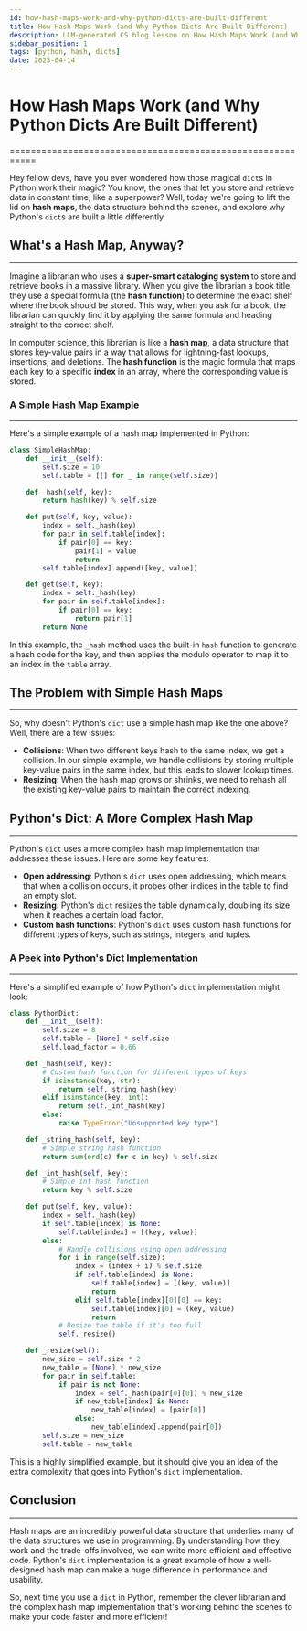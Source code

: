 ```yaml
---
id: how-hash-maps-work-and-why-python-dicts-are-built-different
title: How Hash Maps Work (and Why Python Dicts Are Built Different)
description: LLM-generated CS blog lesson on How Hash Maps Work (and Why Python Dicts Are Built Different).
sidebar_position: 1
tags: [python, hash, dicts]
date: 2025-04-14
---
```


# How Hash Maps Work (and Why Python Dicts Are Built Different)
===========================================================

Hey fellow devs, have you ever wondered how those magical `dict`s in Python work their magic? You know, the ones that let you store and retrieve data in constant time, like a superpower? Well, today we're going to lift the lid on **hash maps**, the data structure behind the scenes, and explore why Python's `dict`s are built a little differently.

## What's a Hash Map, Anyway?
---------------------------

Imagine a librarian who uses a **super-smart cataloging system** to store and retrieve books in a massive library. When you give the librarian a book title, they use a special formula (the **hash function**) to determine the exact shelf where the book should be stored. This way, when you ask for a book, the librarian can quickly find it by applying the same formula and heading straight to the correct shelf.

In computer science, this librarian is like a **hash map**, a data structure that stores key-value pairs in a way that allows for lightning-fast lookups, insertions, and deletions. The **hash function** is the magic formula that maps each key to a specific **index** in an array, where the corresponding value is stored.

### A Simple Hash Map Example
-----------------------------

Here's a simple example of a hash map implemented in Python:
```python
class SimpleHashMap:
    def __init__(self):
        self.size = 10
        self.table = [[] for _ in range(self.size)]

    def _hash(self, key):
        return hash(key) % self.size

    def put(self, key, value):
        index = self._hash(key)
        for pair in self.table[index]:
            if pair[0] == key:
                pair[1] = value
                return
        self.table[index].append([key, value])

    def get(self, key):
        index = self._hash(key)
        for pair in self.table[index]:
            if pair[0] == key:
                return pair[1]
        return None
```
In this example, the `_hash` method uses the built-in `hash` function to generate a hash code for the key, and then applies the modulo operator to map it to an index in the `table` array.

## The Problem with Simple Hash Maps
-----------------------------------

So, why doesn't Python's `dict` use a simple hash map like the one above? Well, there are a few issues:

* **Collisions**: When two different keys hash to the same index, we get a collision. In our simple example, we handle collisions by storing multiple key-value pairs in the same index, but this leads to slower lookup times.
* **Resizing**: When the hash map grows or shrinks, we need to rehash all the existing key-value pairs to maintain the correct indexing.

## Python's Dict: A More Complex Hash Map
------------------------------------------

Python's `dict` uses a more complex hash map implementation that addresses these issues. Here are some key features:

* **Open addressing**: Python's `dict` uses open addressing, which means that when a collision occurs, it probes other indices in the table to find an empty slot.
* **Resizing**: Python's `dict` resizes the table dynamically, doubling its size when it reaches a certain load factor.
* **Custom hash functions**: Python's `dict` uses custom hash functions for different types of keys, such as strings, integers, and tuples.

### A Peek into Python's Dict Implementation
-----------------------------------------

Here's a simplified example of how Python's `dict` implementation might look:
```python
class PythonDict:
    def __init__(self):
        self.size = 8
        self.table = [None] * self.size
        self.load_factor = 0.66

    def _hash(self, key):
        # Custom hash function for different types of keys
        if isinstance(key, str):
            return self._string_hash(key)
        elif isinstance(key, int):
            return self._int_hash(key)
        else:
            raise TypeError("Unsupported key type")

    def _string_hash(self, key):
        # Simple string hash function
        return sum(ord(c) for c in key) % self.size

    def _int_hash(self, key):
        # Simple int hash function
        return key % self.size

    def put(self, key, value):
        index = self._hash(key)
        if self.table[index] is None:
            self.table[index] = [(key, value)]
        else:
            # Handle collisions using open addressing
            for i in range(self.size):
                index = (index + i) % self.size
                if self.table[index] is None:
                    self.table[index] = [(key, value)]
                    return
                elif self.table[index][0][0] == key:
                    self.table[index][0] = (key, value)
                    return
            # Resize the table if it's too full
            self._resize()

    def _resize(self):
        new_size = self.size * 2
        new_table = [None] * new_size
        for pair in self.table:
            if pair is not None:
                index = self._hash(pair[0][0]) % new_size
                if new_table[index] is None:
                    new_table[index] = [pair[0]]
                else:
                    new_table[index].append(pair[0])
        self.size = new_size
        self.table = new_table
```
This is a highly simplified example, but it should give you an idea of the extra complexity that goes into Python's `dict` implementation.

## Conclusion
----------

Hash maps are an incredibly powerful data structure that underlies many of the data structures we use in programming. By understanding how they work and the trade-offs involved, we can write more efficient and effective code. Python's `dict` implementation is a great example of how a well-designed hash map can make a huge difference in performance and usability.

So, next time you use a `dict` in Python, remember the clever librarian and the complex hash map implementation that's working behind the scenes to make your code faster and more efficient!
